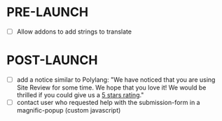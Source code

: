 # PRE-LAUNCH
- [ ] Allow addons to add strings to translate

# POST-LAUNCH
- [ ] add a notice similar to Polylang: "We have noticed that you are using Site Review for some time. We hope that you love it! We would be thrilled if you could give us a [5 stars rating](...)."
- [ ] contact user who requested help with the submission-form in a magnific-popup (custom javascript)
